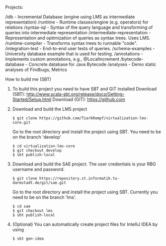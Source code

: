 Projects:

/idb - Incremental Database (engine using LMS as intermediate representation)
    /runtime - Runtime classes/engine (e.g. operators) for relations
    /syntax-iql - Syntax of the query language and transforming of queries into intermediate representation
    /intermediate-representation - Representation and optimization of queries as syntax trees. Uses LMS.
    /runtime-compiler - Transforms syntax trees to runnable "code".
    /integration-test - End-to-end user tests of queries.
    /schema-examples - University database example that is used for testing.
    /annotations - Implements custom annotations, e.g., @LocalIncrement
/bytecode-database - Concrete database for Java Bytecode
/analyses - Demo static analyses of Findbugs, Metrics


How to build me (SBT)

1.  To build this project you need to have SBT and GIT installed
    Download (SBT): http://www.scala-sbt.org/release/docs/Getting-Started/Setup.html
    Download (GIT): https://github.com

2.  Download and build the LMS project

        $ git clone https://github.com/TiarkRompf/virtualization-lms-core.git

    Go to the root directory and install the project using SBT. You need to be on the branch 'develop'

        $ cd virtualization-lms-core
        $ git checkout develop
        $ sbt publish-local

3.  Download and build the SAE project. The user credentials is your RBG username and password.

        $ git clone https://repository.st.informatik.tu-darmstadt.de/git/sae.git

    Go to the root directory and install the project using SBT. Currently you need to be on the branch 'lms'.

        $ cd sae
        $ git checkout lms
        $ sbt publish-local

4.  (Optional) You can automatically create project files for IntelliJ IDEA by using

        $ sbt gen-idea